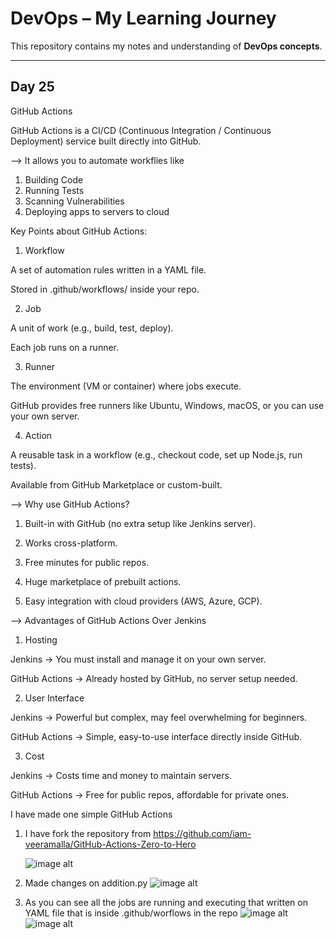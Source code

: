 # DevOps – My Learning Journey

This repository contains my notes and understanding of **DevOps concepts**.

---

## Day 25

GitHub Actions 

GitHub Actions is a CI/CD (Continuous Integration / Continuous Deployment) service built directly into GitHub.

--> It allows you to automate workflies like 
1. Building Code
2. Running Tests
3. Scanning Vulnerabilities
4. Deploying apps to servers to cloud

Key Points about GitHub Actions:

1. Workflow

A set of automation rules written in a YAML file.

Stored in .github/workflows/ inside your repo.

2. Job

A unit of work (e.g., build, test, deploy).

Each job runs on a runner.

3. Runner

The environment (VM or container) where jobs execute.

GitHub provides free runners like Ubuntu, Windows, macOS, or you can use your own server.

4. Action

A reusable task in a workflow (e.g., checkout code, set up Node.js, run tests).

Available from GitHub Marketplace or custom-built.


--> Why use GitHub Actions?

1. Built-in with GitHub (no extra setup like Jenkins server).

2. Works cross-platform.

3. Free minutes for public repos.

4. Huge marketplace of prebuilt actions.

5. Easy integration with cloud providers (AWS, Azure, GCP).


--> Advantages of GitHub Actions Over Jenkins 

1. Hosting

Jenkins → You must install and manage it on your own server.

GitHub Actions → Already hosted by GitHub, no server setup needed.

2. User Interface

Jenkins → Powerful but complex, may feel overwhelming for beginners.

GitHub Actions → Simple, easy-to-use interface directly inside GitHub.

3. Cost

Jenkins → Costs time and money to maintain servers.

GitHub Actions → Free for public repos, affordable for private ones.

I have made one simple GitHub Actions 

1. I have fork the repository from
   https://github.com/iam-veeramalla/GitHub-Actions-Zero-to-Hero

   ![image alt]()


2. Made changes on addition.py
   ![image alt]()

3. As you can see all the jobs are running and executing that written on YAML file that is inside .github/worflows in the repo
   ![image alt]()
   ![image alt]()
  


